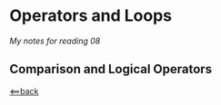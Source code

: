 # **Operators and Loops**
*My notes for reading 08*

## **Comparison and Logical Operators**




[<==back](README.md)

